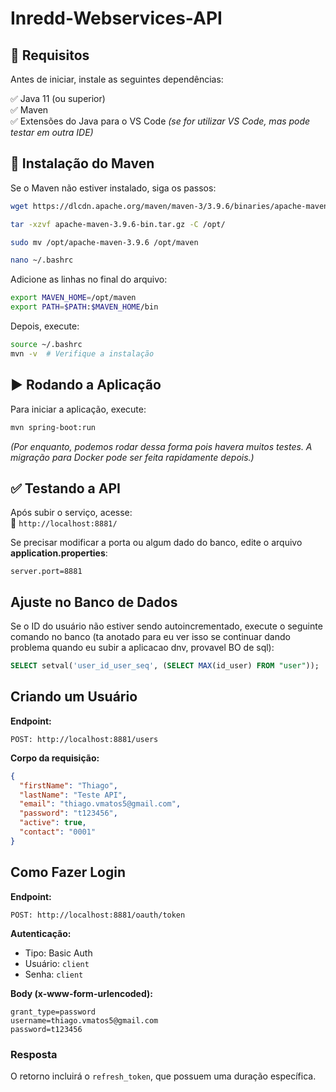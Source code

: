 # Inredd-Webservices-API

## 🚀 Requisitos
Antes de iniciar, instale as seguintes dependências:

✅ Java 11 (ou superior)  
✅ Maven  
✅ Extensões do Java para o VS Code *(se for utilizar VS Code, mas pode testar em outra IDE)*  

## 🔧 Instalação do Maven
Se o Maven não estiver instalado, siga os passos:

```sh
wget https://dlcdn.apache.org/maven/maven-3/3.9.6/binaries/apache-maven-3.9.6-bin.tar.gz

tar -xzvf apache-maven-3.9.6-bin.tar.gz -C /opt/

sudo mv /opt/apache-maven-3.9.6 /opt/maven

nano ~/.bashrc
```
Adicione as linhas no final do arquivo:
```sh
export MAVEN_HOME=/opt/maven
export PATH=$PATH:$MAVEN_HOME/bin
```
Depois, execute:
```sh
source ~/.bashrc
mvn -v  # Verifique a instalação
```

## ▶️ Rodando a Aplicação

Para iniciar a aplicação, execute:
```sh
mvn spring-boot:run
```
*(Por enquanto, podemos rodar dessa forma pois havera muitos testes. A migração para Docker pode ser feita rapidamente depois.)*

## ✅ Testando a API
Após subir o serviço, acesse:  
📌 `http://localhost:8881/`

Se precisar modificar a porta ou algum dado do banco, edite o arquivo **application.properties**:
```properties
server.port=8881
```

## Ajuste no Banco de Dados
Se o ID do usuário não estiver sendo autoincrementado, execute o seguinte comando no banco (ta anotado para eu ver isso se continuar dando problema quando eu subir a aplicacao dnv, provavel BO de sql):
```sql
SELECT setval('user_id_user_seq', (SELECT MAX(id_user) FROM "user"));
```

## Criando um Usuário
**Endpoint:**
```
POST: http://localhost:8881/users
```

**Corpo da requisição:**
```json
{
  "firstName": "Thiago",
  "lastName": "Teste API",
  "email": "thiago.vmatos5@gmail.com",
  "password": "t123456",
  "active": true,
  "contact": "0001"
}
```

## Como Fazer Login
**Endpoint:**
```
POST: http://localhost:8881/oauth/token
```

**Autenticação:**
- Tipo: Basic Auth
- Usuário: `client`
- Senha: `client`

**Body (x-www-form-urlencoded):**
```
grant_type=password
username=thiago.vmatos5@gmail.com
password=t123456
```

### Resposta
O retorno incluirá o `refresh_token`, que possuem uma duração específica.


